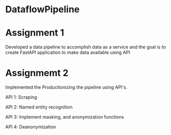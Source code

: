 # DataflowPipeline

# Assignment 1

Developed a data pipeline to accomplish data as a service and the goal is to create FastAPI application to make data available using API

# Assignmemt 2

Implemented the Productionizing the pipeline using API's.

API 1: Scraping

API 2: Named entity recognition

API 3: Implement masking, and anonymization functions

API 4: Deanonymization
#
